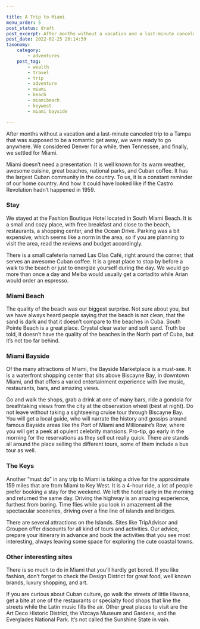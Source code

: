 ```yaml
---

title: A Trip to Miami
menu_order: 5
post_status: draft
post_excerpt: After months without a vacation and a last-minute canceled trip to a Tampa that was supposed to be a romantic get away, we were ready to go anywhere. We considered Denver for a while, then Tennessee, and finally, we settled for Miami.
post_date: 2022-02-25 20:14:59
taxonomy:
    category:
        - adventures
    post_tag:
        - wealth
        - travel
        - trip
        - adventure
        - miami
        - beach
        - miamibeach
        - keywest
        - miami bayside

---
```


After months without a vacation and a last-minute canceled trip to a Tampa that was supposed to be a romantic get away, we were ready to go anywhere. We considered Denver for a while, then Tennessee, and finally, we settled for Miami.

Miami doesn’t need a presentation. It is well known for its warm weather, awesome cuisine, great beaches, national parks, and Cuban coffee. It has the largest Cuban community in the country. To us, it is a constant reminder of our home country. And how it could have looked like if the Castro Revolution hadn’t happened in 1959.

### Stay

We stayed at the Fashion Boutique Hotel located in South Miami Beach. It is a small and cozy place, with free breakfast and close to the beach, restaurants, a shopping center, and the Ocean Drive. Parking was a bit expensive, which seems like a norm in the area, so if you are planning to visit the area, read the reviews and budget accordingly. 

There is a small cafeteria named Las Olas Café, right around the corner, that serves an awesome Cuban coffee. It is a great place to stop by before a walk to the beach or just to energize yourself during the day. We would go more than once a day and Melba would usually get a cortadito while Arian would order an espresso. 

### Miami Beach

The quality of the beach was our biggest surprise. Not sure about you, but we have always heard people saying that the beach is not clean, that the sand is dark and that it doesn’t compare to the beaches in Cuba. South Pointe Beach is a great place. Crystal clear water and soft sand. Truth be told, it doesn’t have the quality of the beaches in the North part of Cuba, but it’s not too far behind. 

### Miami Bayside

Of the many attractions of Miami, the Bayside Marketplace is a must-see. It is a waterfront shopping center that sits above Biscayne Bay, in downtown Miami, and that offers a varied entertainment experience with live music, restaurants, bars, and amazing views.

Go and walk the shops, grab a drink at one of many bars, ride a gondola for breathtaking views from the city at the observation wheel (best at night). Do not leave without taking a sightseeing cruise tour through Biscayne Bay. You will get a local guide, who will narrate the history and gossips around famous Bayside areas like the Port of Miami and Millionaire’s Row, where you will get a peek at opulent celebrity mansions. Pro-tip, go early in the morning for the reservations as they sell out really quick. There are stands all around the place selling the different tours, some of them include a bus tour as well.

### The Keys

Another “must do” in any trip to Miami is taking a drive for the approximate 159 miles that are from Miami to Key West. It is a 4-hour ride, a lot of people prefer booking a stay for the weekend. We left the hotel early in the morning and returned the same day. Driving the highway is an amazing experience, furthest from boring. Time flies while you look in amazement all the spectacular sceneries, driving over a fine line of islands and bridges.

There are several attractions on the Islands. Sites like TripAdvisor and Groupon offer discounts for all kind of tours and activities. Our advice, prepare your itinerary in advance and book the activities that you see most interesting, always leaving some space for exploring the cute coastal towns.

### Other interesting sites

There is so much to do in Miami that you’ll hardly get bored. If you like fashion, don’t forget to check the Design District for great food, well known brands, luxury shopping, and art. 

If you are curious about Cuban culture, go walk the streets of little Havana, get a bite at one of the restaurants or specialty food shops that line the streets while the Latin music fills the air. Other great places to visit are the Art Deco Historic District, the Vizcaya Museum and Gardens, and the Everglades National Park. It’s not called the Sunshine State in vain. 
